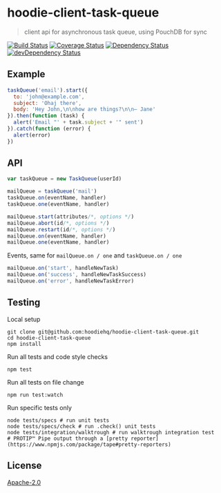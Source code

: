 # hoodie-client-task-queue

> client api for asynchronous task queue, using PouchDB for sync

[![Build Status](https://travis-ci.org/hoodiehq/hoodie-client-task-queue.svg?branch=master)](https://travis-ci.org/hoodiehq/hoodie-client-task-queue)
[![Coverage Status](https://coveralls.io/repos/hoodiehq/hoodie-client-task-queue/badge.svg?branch=master)](https://coveralls.io/r/hoodiehq/hoodie-client-task-queue?branch=master)
[![Dependency Status](https://david-dm.org/hoodiehq/hoodie-client-task-queue.svg)](https://david-dm.org/hoodiehq/hoodie-client-task-queue)
[![devDependency Status](https://david-dm.org/hoodiehq/hoodie-client-task-queue/dev-status.svg)](https://david-dm.org/hoodiehq/hoodie-client-task-queue#info=devDependencies)

## Example

```js
taskQueue('email').start({
  to: 'john@example.com',
  subject: 'Ohaj there',
  body: 'Hey John,\n\nhow are things?\n\n– Jane'
}).then(function (task) {
  alert('Email "' + task.subject + '" sent')
}).catch(function (error) {
  alert(error)
})
```

## API

```js
var taskQueue = new TaskQueue(userId)

mailQueue = taskQueue('mail')
taskQueue.on(eventName, handler)
taskQueue.one(eventName, handler)

mailQueue.start(attributes/*, options */)
mailQueue.abort(id/*, options */)
mailQueue.restart(id/*, options */)
mailQueue.on(eventName, handler)
mailQueue.one(eventName, handler)
```

Events, same for `mailQueue.on / one` and `taskQueue.on / one`

```js
mailQueue.on('start', handleNewTask)
mailQueue.on('success', handleNewTaskSuccess)
mailQueue.on('error', handleNewTaskError)
```

## Testing

Local setup

```
git clone git@github.com:hoodiehq/hoodie-client-task-queue.git
cd hoodie-client-task-queue
npm install
```

Run all tests and code style checks

```
npm test
```

Run all tests on file change

```
npm run test:watch
```

Run specific tests only

```
node tests/specs # run unit tests
node tests/specs/check # run .check() unit tests
node tests/integration/walktrough # run walktrough integration test
# PROTIP™ Pipe output through a [pretty reporter](https://www.npmjs.com/package/tape#pretty-reporters)
```

## License

[Apache-2.0](https://github.com/hoodiehq/hoodie/blob/master/LICENSE)
